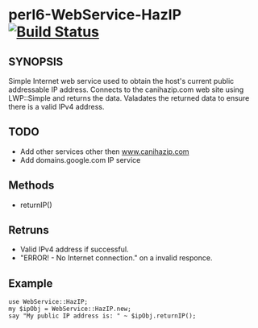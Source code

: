 # perl6-WebService-HazIP [![Build Status](https://travis-ci.org/cbk/WebService-HazIP.svg?branch=master)](https://travis-ci.org/cbk/WebService-HazIP)


## SYNOPSIS
 Simple Internet web service used to obtain the
 host's current public addressable IP address.
 Connects to the canihazip.com web site using LWP::Simple
 and returns the data.  Valadates the returned data to
 ensure there is a valid IPv4 address.  

## TODO
 * Add other services other then www.canihazip.com
 * Add domains.google.com IP service

## Methods
 * returnIP()

## Retruns
* Valid IPv4 address if successful.
* "ERROR! - No Internet connection." on a invalid responce.

## Example
    use WebService::HazIP;
    my $ipObj = WebService::HazIP.new;
    say "My public IP address is: " ~ $ipObj.returnIP();
